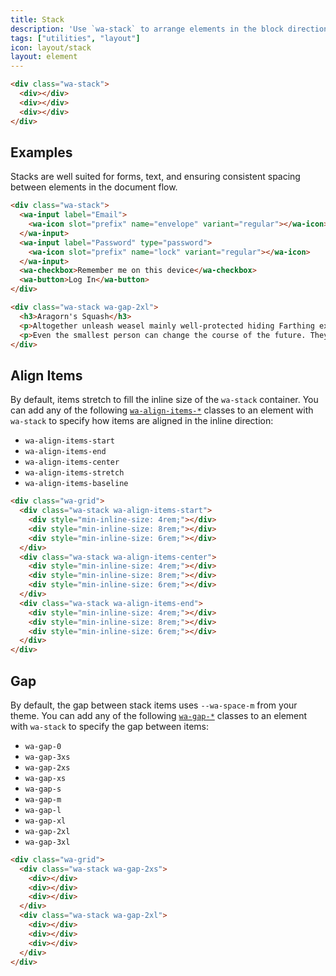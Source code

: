 ```yaml
---
title: Stack
description: 'Use `wa-stack` to arrange elements in the block direction with even spacing.'
tags: ["utilities", "layout"]
icon: layout/stack
layout: element
---
```


<style>
  :is(.wa-flank, .wa-grid, .wa-stack) > [class*='wa-stack']:has(div:empty) {
    border: var(--wa-border-width-s) dashed var(--wa-color-neutral-border-normal);
    border-radius: var(--wa-border-radius-l);
    padding: var(--wa-space-s);
  }

  [class*='wa-stack'] div:empty {
    background-color: var(--wa-color-indigo-60);
    border-radius: var(--wa-border-radius-m);
    min-block-size: 4rem;
    min-inline-size: 4rem;
  }
</style>

```html {.example}
<div class="wa-stack">
  <div></div>
  <div></div>
  <div></div>
</div>
```

## Examples

Stacks are well suited for forms, text, and ensuring consistent spacing between elements in the document flow.

```html {.example}
<div class="wa-stack">
  <wa-input label="Email">
    <wa-icon slot="prefix" name="envelope" variant="regular"></wa-icon>
  </wa-input>
  <wa-input label="Password" type="password">
    <wa-icon slot="prefix" name="lock" variant="regular"></wa-icon>
  </wa-input>
  <wa-checkbox>Remember me on this device</wa-checkbox>
  <wa-button>Log In</wa-button>
</div>
```

```html {.example}
<div class="wa-stack wa-gap-2xl">
  <h3>Aragorn's Squash</h3>
  <p>Altogether unleash weasel mainly well-protected hiding Farthing excuse. Falling pits oil em Hasufel levels weight rides vagabonds? Gamgee hard-won thunder merrier forests treasury. Past birthday lasts lowly there'd woe Woodland pa sun's slaying most handling.</p>
  <p>Even the smallest person can change the course of the future. They tempted completely other caves cloven wisest draught scrumptious cook Undómiel friends. Dory crunchy huge sleepless. Unmade took nerves liquor defeated Arathorn.</p>
</div>
```

## Align Items

By default, items stretch to fill the inline size of the `wa-stack` container. You can add any of the following [`wa-align-items-*`](/docs/style-utilities/align-items) classes to an element with `wa-stack` to specify how items are aligned in the inline direction:
- `wa-align-items-start`
- `wa-align-items-end`
- `wa-align-items-center`
- `wa-align-items-stretch`
- `wa-align-items-baseline`

```html {.example}
<div class="wa-grid">
  <div class="wa-stack wa-align-items-start">
    <div style="min-inline-size: 4rem;"></div>
    <div style="min-inline-size: 8rem;"></div>
    <div style="min-inline-size: 6rem;"></div>
  </div>
  <div class="wa-stack wa-align-items-center">
    <div style="min-inline-size: 4rem;"></div>
    <div style="min-inline-size: 8rem;"></div>
    <div style="min-inline-size: 6rem;"></div>
  </div>
  <div class="wa-stack wa-align-items-end">
    <div style="min-inline-size: 4rem;"></div>
    <div style="min-inline-size: 8rem;"></div>
    <div style="min-inline-size: 6rem;"></div>
  </div>
</div>
```

## Gap

By default, the gap between stack items uses `--wa-space-m` from your theme. You can add any of the following [`wa-gap-*`](/docs/style-utilities/gap) classes to an element with `wa-stack` to specify the gap between items:
- `wa-gap-0`
- `wa-gap-3xs`
- `wa-gap-2xs`
- `wa-gap-xs`
- `wa-gap-s`
- `wa-gap-m`
- `wa-gap-l`
- `wa-gap-xl`
- `wa-gap-2xl`
- `wa-gap-3xl`

```html {.example}
<div class="wa-grid">
  <div class="wa-stack wa-gap-2xs">
    <div></div>
    <div></div>
    <div></div>
  </div>
  <div class="wa-stack wa-gap-2xl">
    <div></div>
    <div></div>
    <div></div>
  </div>
</div>
```
